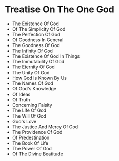 # Treatise On The One God

* The Existence Of God
* Of The Simplicity Of God
* The Perfection Of God
* Of Goodness In General
* The Goodness Of God
* The Infinity Of God
* The Existence Of God In Things
* The Immutability Of God
* The Eternity Of God
* The Unity Of God
* How God Is Known By Us
* The Names Of God
* Of God's Knowledge
* Of Ideas
* Of Truth
* Concerning Falsity
* The Life Of God
* The Will Of God
* God's Love
* The Justice And Mercy Of God
* The Providence Of God
* Of Predestination
* The Book Of Life
* The Power Of God
* Of The Divine Beatitude